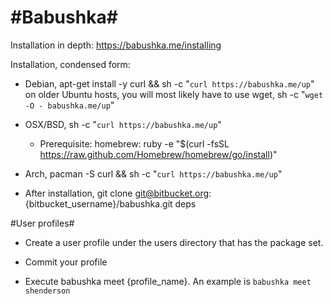 #Babushka#
========

Installation in depth: https://babushka.me/installing

Installation, condensed form:

  * Debian, apt-get install -y curl && sh -c "`curl https://babushka.me/up`"
            on older Ubuntu hosts, you will most likely have to use wget, 
            sh -c "`wget -O - babushka.me/up`"

  * OSX/BSD, sh -c "`curl https://babushka.me/up`"

    * Prerequisite: homebrew: ruby -e "$(curl -fsSL https://raw.github.com/Homebrew/homebrew/go/install)"

  * Arch, pacman -S curl && sh -c "`curl https://babushka.me/up`"

  * After installation, git clone git@bitbucket.org:{bitbucket_username}/babushka.git deps

#User profiles#

  * Create a user profile under the users directory that has the package set.

  * Commit your profile

  * Execute babushka meet {profile_name}.  An example is `babushka meet shenderson`